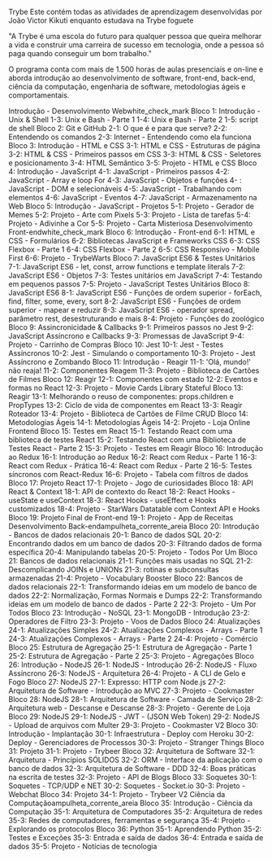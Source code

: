 Trybe
Este contém todas as atividades de aprendizagem desenvolvidas por João Victor Kikuti enquanto estudava na Trybe foguete

"A Trybe é uma escola do futuro para qualquer pessoa que queira melhorar a vida e construir uma carreira de sucesso em tecnologia, onde a pessoa só paga quando conseguir um bom trabalho."

O programa conta com mais de 1.500 horas de aulas presenciais e on-line e aborda introdução ao desenvolvimento de software, front-end, back-end, ciência da computação, engenharia de software, metodologias ágeis e comportamentais.

Introdução - Desenvolvimento Webwhite_check_mark
Bloco 1: Introdução - Unix & Shell
1-3: Unix e Bash - Parte 1
1-4: Unix e Bash - Parte 2
1-5: script de shell
Bloco 2: Git e GitHub
2-1: O que é e para que serve?
2-2: Entendendo os comandos
2-3: Internet - Entendendo como ela funciona
Bloco 3: Introdução - HTML e CSS
3-1: HTML e CSS - Estruturas de página
3-2: HTML & CSS - Primeiros passos em CSS
3-3: HTML & CSS - Seletores e posicionamento
3-4: HTML Semântico
3-5: Projeto - HTML e CSS
Bloco 4: Introdução - JavaScript
4-1: JavaScript - Primeiros passos
4-2: JavaScript - Array e loop For
4-3: JavaScript - Objetos e funções
4- : JavaScript - DOM e selecionáveis
4-5: JavaScript - Trabalhando com elementos
4-6: JavaScript - Eventos
4-7: JavaScript - Armazenamento na Web
Bloco 5: Introdução - JavaScript - Projetos
5-1: Projeto - Gerador de Memes
5-2: Projeto - Arte com Pixels
5-3: Projeto - Lista de tarefas
5-4: Projeto - Adivinhe a Cor
5-5: Projeto - Carta Misteriosa
Desenvolvimento Front-endwhite_check_mark
Bloco 6: Introdução - Front-end
6-1: HTML e CSS - Formulários
6-2: Bibliotecas JavaScript e Frameworks CSS
6-3: CSS Flexbox - Parte 1
6-4: CSS Flexbox - Parte 2
6-5: CSS Responsivo - Mobile First
6-6: Projeto - TrybeWarts
Bloco 7: JavaScript ES6 & Testes Unitários
7-1: JavaScript ES6 - let, const, arrow functions e template literals
7-2: JavaScript ES6 - Objetos
7-3: Testes unitários em JavaScript
7-4: Testando em pequenos passos
7-5: Projeto - JavaScript Testes Unitários
Bloco 8: JavaScript ES6
8-1: JavaScript ES6 - Funções de ordem superior - forEach, find, filter, some, every, sort
8-2: JavaScript ES6 - Funções de ordem superior - mapear e reduzir
8-3: JavaScript ES6 - operador spread, parâmetro rest, desestruturando e mais
8-4: Projeto - Funções do zoológico
Bloco 9: Assincronicidade & Callbacks
9-1: Primeiros passos no Jest
9-2: JavaScript Assíncrono e Callbacks
9-3: Promessas de JavaScript
9-4: Projeto - Carrinho de Compras
Bloco 10: Jest
10-1: Jest - Testes Assíncronos
10-2: Jest - Simulando o comportamento
10-3: Projeto - Jest Assíncrono e Zombando
Bloco 11: Introdução - Reagir
11-1: 'Olá, mundo!' não reaja!
11-2: Componentes Reagem
11-3: Projeto - Biblioteca de Cartões de Filmes
Bloco 12: Reagir
12-1: Componentes com estado
12-2: Eventos e formas no React
12-3: Projeto - Movie Cards Library Stateful
Bloco 13: Reagir
13-1: Melhorando o reuso de componentes: props.children e PropTypes
13-2: Ciclo de vida de componentes em React
13-3: Reagir Roteador
13-4: Projeto - Biblioteca de Cartões de Filme CRUD
Bloco 14: Metodologias Ágeis
14-1: Metodologias Ágeis
14-2: Projeto - Loja Online Frontend
Bloco 15: Testes em React
15-1: Testando React com uma biblioteca de testes React
15-2: Testando React com uma Biblioteca de Testes React - Parte 2
15-3: Projeto - Testes em Reagir
Bloco 16: Introdução ao Redux
16-1: Introdução ao Redux
16-2: React com Redux - Parte 1
16-3: React com Redux - Prática
16-4: React com Redux - Parte 2
16-5: Testes síncronos com React-Redux
16-6: Projeto - Tabela com filtros de dados
Bloco 17: Projeto React
17-1: Projeto - Jogo de curiosidades
Bloco 18: API React & Context
18-1: API de contexto do React
18-2: React Hooks - useState e useContext
18-3: React Hooks - useEffect e Hooks customizados
18-4: Projeto - StarWars Datatable com Context API e Hooks
Bloco 19: Projeto Final de Front-end
19-1: Projeto - App de Receitas
Desenvolvimento Back-endampulheta_corrente_areia
Bloco 20: Introdução - Bancos de dados relacionais
20-1: Banco de dados SQL
20-2: Encontrando dados em um banco de dados
20-3: Filtrando dados de forma específica
20-4: Manipulando tabelas
20-5: Projeto - Todos Por Um
Bloco 21: Bancos de dados relacionais
21-1: Funções mais usadas no SQL
21-2: Descomplicando JOINs e UNIONs
21-3: rotinas e subconsultas armazenadas
21-4: Projeto - Vocabulary Booster
Bloco 22: Bancos de dados relacionais
22-1: Transformando ideias em um modelo de banco de dados
22-2: Normalização, Formas Normais e Dumps
22-2: Transformando ideias em um modelo de banco de dados - Parte 2
22-3: Projeto - Um Por Todos
Bloco 23: Introdução - NoSQL
23-1: MongoDB - Introdução
23-2: Operadores de Filtro
23-3: Projeto - Voos de Dados
Bloco 24: Atualizações
24-1: Atualizações Simples
24-2: Atualizações Complexos - Arrays - Parte 1
24-3: Atualizações Complexos - Arrays - Parte 2
24-4: Projeto - Comércio
Bloco 25: Estrutura de Agregação
25-1: Estrutura de Agregação - Parte 1
25-2: Estrutura de Agregação - Parte 2
25-3: Projeto - Agregações
Bloco 26: Introdução - NodeJS
26-1: NodeJS - Introdução
26-2: NodeJS - Fluxo Assíncrono
26-3: NodeJS - Arquitetura
26-4: Projeto - A CLI de Gelo e Fogo
Bloco 27: NodeJS
27-1: Expresso: HTTP com Node.js
27-2: Arquitetura de Software - Introdução ao MVC
27-3: Projeto - Cookmaster
Bloco 28: NodeJS
28-1: Arquitetura de Software - Camada de Serviço
28-2: Arquitetura web - Descanse e Descanse
28-3: Projeto - Gerente de Loja
Bloco 29: NodeJS
29-1: NodeJS - JWT - (JSON Web Token)
29-2: NodeJS - Upload de arquivos com Multer
29-3: Projeto - Cookmaster V2
Bloco 30: Introdução - Implantação
30-1: Infraestrutura - Deploy com Heroku
30-2: Deploy - Gerenciadores de Processos
30-3: Projeto - Stranger Things
Bloco 31: Projeto
31-1: Projeto - Trybeer
Bloco 32: Arquitetura de Software
32-1: Arquitetura - Princípios SÓLIDOS
32-2: ORM - Interface da aplicação com o banco de dados
32-3: Arquitetura de Software - DDD
32-4: Boas práticas na escrita de testes
32-3: Projeto - API de Blogs
Bloco 33: Soquetes
30-1: Soquetes - TCP/UDP e NET
30-2: Soquetes - Socket.io
30-3: Projeto - Webchat
Bloco 34: Projeto
34-1: Projeto - Trybeer V2
Ciência da Computaçãoampulheta_corrente_areia
Bloco 35: Introdução - Ciência da Computação
35-1: Arquitetura de Computadores
35-2: Arquitetura de redes
35-3: Redes de computadores, ferramentas e segurança
35-4: Projeto - Explorando os protocolos
Bloco 36: Python
35-1: Aprendendo Python
35-2: Testes e Exceções
35-3: Entrada e saída de dados
36-4: Entrada e saída de dados
35-5: Projeto - Notícias de tecnologia
